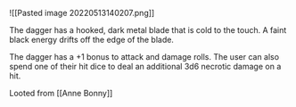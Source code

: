 ![[Pasted image 20220513140207.png]]

The dagger has a hooked, dark metal blade that is cold to the touch. A faint black energy drifts off the edge of the blade.

The dagger has a +1 bonus to attack and damage rolls. The user can also spend one of their hit dice to deal an additional 3d6 necrotic damage on a hit.

Looted from [[Anne Bonny]]
